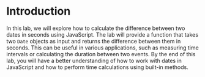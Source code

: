 # Introduction

In this lab, we will explore how to calculate the difference between two dates in seconds using JavaScript. The lab will provide a function that takes two `Date` objects as input and returns the difference between them in seconds. This can be useful in various applications, such as measuring time intervals or calculating the duration between two events. By the end of this lab, you will have a better understanding of how to work with dates in JavaScript and how to perform time calculations using built-in methods.
